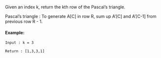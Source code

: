 Given an index k, return the kth row of the Pascal’s triangle.

Pascal’s triangle : To generate A[C] in row R, sum up A’[C] and A’[C-1] from previous row R - 1.

#### Example:
```
Input : k = 3

Return : [1,3,3,1]
```